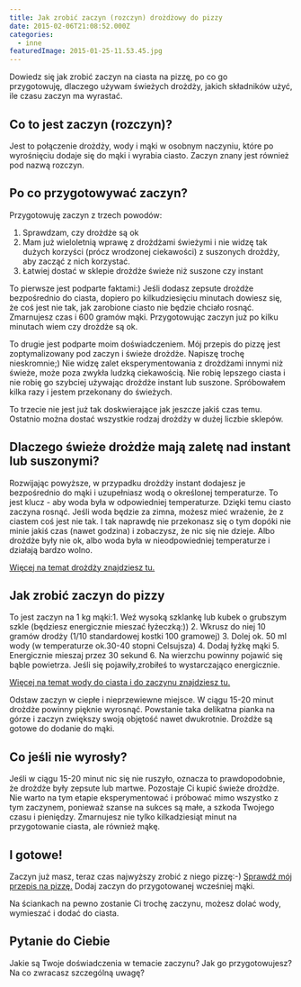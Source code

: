```yaml
---
title: Jak zrobić zaczyn (rozczyn) drożdżowy do pizzy
date: 2015-02-06T21:08:52.000Z
categories: 
  - inne
featuredImage: 2015-01-25-11.53.45.jpg
---
```


Dowiedz się jak zrobić zaczyn na ciasta na pizzę, po co go przygotowuję, dlaczego używam świeżych drożdży, jakich składników użyć, ile czasu zaczyn ma wyrastać.

## Co to jest zaczyn (rozczyn)?

Jest to połączenie drożdży, wody i mąki w osobnym naczyniu, które po wyrośnięciu dodaje się do mąki i wyrabia ciasto. Zaczyn znany jest również pod nazwą rozczyn.

## Po co przygotowywać zaczyn?

Przygotowuję zaczyn z trzech powodów:

1. Sprawdzam, czy drożdże są ok
2. Mam już wieloletnią wprawę z drożdżami świeżymi i nie widzę tak dużych korzyści (prócz wrodzonej ciekawości) z suszonych drożdży, aby zacząć z nich korzystać.
3. Łatwiej dostać w sklepie drożdże świeże niż suszone czy instant

To pierwsze jest podparte faktami:) Jeśli dodasz zepsute drożdże bezpośrednio do ciasta, dopiero po kilkudziesięciu minutach dowiesz się, że coś jest nie tak, jak zarobione ciasto nie będzie chciało rosnąć. Zmarnujesz czas i 600 gramów mąki. Przygotowując zaczyn już po kilku minutach wiem czy drożdże są ok.

To drugie jest podparte moim doświadczeniem. Mój przepis do pizzę jest zoptymalizowany pod zaczyn i świeże drożdże. Napiszę trochę nieskromnie;) Nie widzę zalet eksperymentowania z drożdżami innymi niż świeże, może poza zwykła ludzką ciekawością. Nie robię lepszego ciasta i nie robię go szybciej używając drożdże instant lub suszone. Spróbowałem kilka razy i jestem przekonany do świeżych.

To trzecie nie jest już tak doskwierające jak jeszcze jakiś czas temu. Ostatnio można dostać wszystkie rodzaj drożdży w dużej liczbie sklepów.

## Dlaczego świeże drożdże mają zaletę nad instant lub suszonymi?

Rozwijając powyższe, w przypadku drożdży instant dodajesz je bezpośrednio do mąki i uzupełniasz wodą o określonej temperaturze. To jest klucz - aby woda była w odpowiedniej temperaturze. Dzięki temu ciasto zaczyna rosnąć. Jeśli woda będzie za zimna, możesz mieć wrażenie, że z ciastem coś jest nie tak. I tak naprawdę nie przekonasz się o tym dopóki nie minie jakiś czas (nawet godzina) i zobaczysz, że nic się nie dzieje. Albo drożdże były nie ok, albo woda była w nieodpowiedniej temperaturze i działają bardzo wolno.

<a title="Jakie drożdże do pizzy?" href="/drozdze/">Więcej na temat drożdży znajdziesz tu.</a>

## Jak zrobić zaczyn do pizzy

To jest zaczyn na 1 kg mąki:1. Weź wysoką szklankę lub kubek o grubszym szkle (będziesz energicznie mieszać łyżeczką:))
2. Wkrusz do niej 10 gramów drodży (1/10 standardowej kostki 100 gramowej)
3. Dolej ok. 50 ml wody (w temperaturze ok.30-40 stopni Celsujsza)
4. Dodaj łyżkę mąki
5. Energicznie mieszaj przez 30 sekund
6. Na wierzchu powinny pojawić się bąble powietrza. Jeśli się pojawiły,zrobiłeś to wystarczająco energicznie.

<a title="Jaka woda do ciasta na pizzę" href="/jaka-woda-ciasta-na-pizze/">Więcej na temat wody do ciasta i do zaczynu znajdziesz tu.</a>

Odstaw zaczyn w ciepłe i nieprzewiewne miejsce. W ciągu 15-20 minut drożdże powinny pięknie wyrosnąć. Powstanie taka delikatna pianka na górze i zaczyn zwiększy swoją objętość nawet dwukrotnie. Drożdże są gotowe do dodanie do mąki.

## Co jeśli nie wyrosły?

Jeśli w ciągu 15-20 minut nic się nie ruszyło, oznacza to prawdopodobnie, że drożdże były zepsute lub martwe. Pozostaje Ci kupić świeże drożdże. Nie warto na tym etapie eksperymentować i próbować mimo wszystko z tym zaczynem, ponieważ szanse na sukces są małe, a szkoda Twojego czasu i pieniędzy. Zmarnujesz nie tylko kilkadziesiąt minut na przygotowanie ciasta, ale również mąkę.

## I gotowe!

Zaczyn już masz, teraz czas najwyższy zrobić z niego pizzę:-) <a title="Przepis na ciasto na pizzę" href="/przepis-na-ciasto-na-pizze/">Sprawdź mój przepis na pizzę.</a> Dodaj zaczyn do przygotowanej wcześniej mąki.

Na ściankach na pewno zostanie Ci trochę zaczynu, możesz dolać wody, wymieszać i dodać do ciasta.

## Pytanie do Ciebie

Jakie są Twoje doświadczenia w temacie zaczynu? Jak go przygotowujesz? Na co zwracasz szczególną uwagę?
